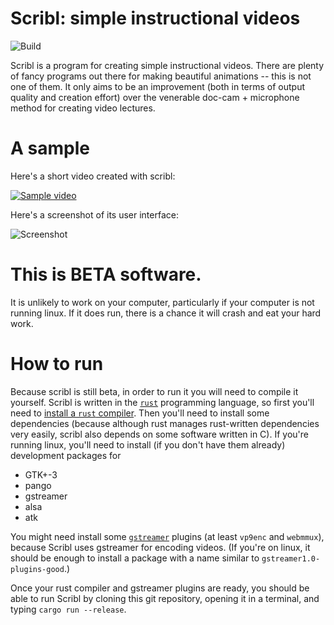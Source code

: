 # Scribl: simple instructional videos
![Build](https://github.com/jneem/scribl/workflows/Rust/badge.svg)

Scribl is a program for creating simple instructional videos. There are plenty of fancy programs
out there for making beautiful animations -- this is not one of them. It only aims to be an
improvement (both in terms of output quality and creation effort) over the venerable 
doc-cam + microphone method for creating video lectures.

# A sample

Here's a short video created with scribl:

[![Sample video](https://img.youtube.com/vi/RplNxIF8whY/hqdefault.jpg)](https://youtu.be/RplNxIF8whY)

Here's a screenshot of its user interface:

![Screenshot](scribl/metadata/screenshot.png)

# This is BETA software.

It is unlikely to work on your computer, particularly if your computer is not
running linux.  If it does run, there is a chance it will crash and eat your
hard work.

# How to run

Because scribl is still beta, in order to run it you will need to compile it yourself.
Scribl is written in the [`rust`](https://www.rust-lang.org) programming language,
so first you'll need to [install a `rust` compiler](https://www.rust-lang.org/tools/install).
Then you'll need to install some dependencies (because although rust manages rust-written dependencies
very easily, scribl also depends on some software written in C). If you're running linux,
you'll need to install (if you don't have them already) development packages for

- GTK+-3
- pango
- gstreamer
- alsa
- atk

You might need install some [`gstreamer`](https://gstreamer.freedesktop.org) plugins (at least `vp9enc` and `webmmux`),
because Scribl uses gstreamer for encoding videos. (If you're on linux, it should be enough
to install a package with a name similar to `gstreamer1.0-plugins-good`.)

Once your rust compiler and gstreamer plugins are ready, you should be able to run Scribl
by cloning this git repository, opening it in a terminal, and typing `cargo run --release`.
